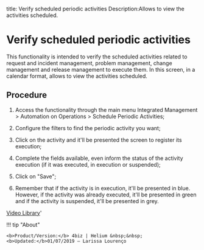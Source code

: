 title: Verify scheduled periodic activities
Description:Allows to view the activities scheduled.
# Verify scheduled periodic activities

This functionality is intended to verify the scheduled activities related to request and incident management, problem management, change management and release management to execute them.
In this screen, in a calendar format, allows to view the activities scheduled.

Procedure
-------------

1.  Access the functionality through the main menu Integrated Management \>
    Automation on Operations \> Schedule Periodic Activities;

2.  Configure the filters to find the periodic activity you want;

3.  Click on the activity and it'll be presented the screen to register its
    execution;

4.  Complete the fields available, even inform the status of the activity
    execution (if it was executed, in execution or suspended);

5.  Click on "Save";

6.  Remember that if the activity is in execution, it'll be presented in blue.
    However, if the activity was already executed, it'll be presented in green
    and if the activity is suspended, it'll be presented in grey.

<i class='fa fa-youtube-play  fa-2x' style='color:#97ce17;vertical-align: middle;'> </i> [Video Library](https://www.youtube.com/playlist?list=PLB5qK2uzf2ROEeoHh3EbsZJxjr9hJSLIV)'

!!! tip "About"

    <b>Product/Version:</b> 4biz | Helium &nbsp;&nbsp;
    <b>Updated:</b>01/07/2019 – Larissa Lourenço
